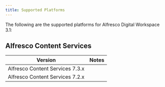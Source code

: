 ```yaml
---
title: Supported Platforms
---
```

The following are the supported platforms for Alfresco Digital Workspace 3.1:

## Alfresco Content Services

| Version | Notes |
| ------- | ----- |
| Alfresco Content Services 7.3.x | |
| Alfresco Content Services 7.2.x | |
